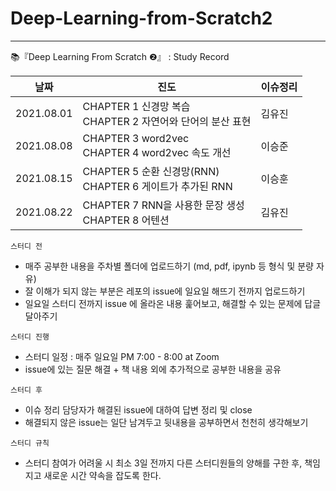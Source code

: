 # Deep-Learning-from-Scratch2
-----
📚『Deep Learning From Scratch ❷』 : Study Record
<br>

| 날짜 	| 진도 	| 이슈정리 |
|---	|---	| ---|
| 2021.08.01 	|  CHAPTER 1 신경망 복습<br>CHAPTER 2 자연어와 단어의 분산 표현	| 김유진 |
| 2021.08.08 	|  CHAPTER 3 word2vec<br>CHAPTER 4 word2vec 속도 개선	| 이승준 |
| 2021.08.15 	|  CHAPTER 5 순환 신경망(RNN)<br>CHAPTER 6 게이트가 추가된 RNN	| 이승훈 |
| 2021.08.22 	|  CHAPTER 7 RNN을 사용한 문장 생성<br>CHAPTER 8 어텐션	| 김유진 |

`스터디 전`
- 매주 공부한 내용을 주차별 폴더에 업로드하기 (md, pdf, ipynb 등 형식 및 분량 자유)
- 잘 이해가 되지 않는 부분은 레포의 issue에 일요일 해뜨기 전까지 업로드하기
- 일요일 스터디 전까지 issue 에 올라온 내용 훑어보고, 해결할 수 있는 문제에 답글 달아주기

`스터디 진행`
- 스터디 일정 : 매주 일요일 PM 7:00 - 8:00 at Zoom
- issue에 있는 질문 해결 + 책 내용 외에 추가적으로 공부한 내용을 공유

`스터디 후`
- 이슈 정리 담당자가 해결된 issue에 대하여 답변 정리 및 close 
- 해결되지 않은 issue는 일단 남겨두고 뒷내용을 공부하면서 천천히 생각해보기

`스터디 규칙`
- 스터디 참여가 어려울 시 최소 3일 전까지 다른 스터디원들의 양해를 구한 후, 책임지고 새로운 시간 약속을 잡도록 한다.
